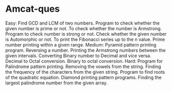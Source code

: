 # Amcat-ques
Easy:
Find GCD and LCM of two numbers.
Program to check whether the given number is prime or not.
To check whether the number is Armstrong.
Program to check number is strong or not.
Check whether the given number is Automorphic or not.
To print the Fibonacci series up to the n value.
Prime number printing within a given range.
Medium:
Pyramid pattern printing program.
Reversing a number.
Printing the Armstrong numbers between the given intervals.
Converting Binary number to Decimal and vice versa.
Decimal to Octal conversion.
Binary to octal conversion.
Hard:
Program for Palindrome pattern printing.
Removing the vowels from the string.
Finding the frequency of the characters from the given string.
Program to find roots of the quadratic equation.
Diamond printing pattern programs.
Finding the largest palindrome number from the given array.
